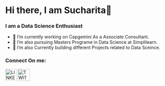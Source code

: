 # Hi there, I am Sucharita👋

<!--
**Sucharita4u/Sucharita4u** is a ✨ _special_ ✨ repository because its `README.md` (this file) appears on your GitHub profile.

Here are some ideas to get you started:

-->
### I am a Data Science Enthusiast

- 🔭 I’m currently working on Capgemini As a Associate Consultant.
- 🌱 I’m also pursuing Masters Programe in Data Science at Simplilearn.
- 👯 I’m also Currently building different Projects related to Data Sceince.

### Connect On me:

[<img align='left' alt='LINKEDIN' width='36px' src='https://cdn-icons-png.flaticon.com/512/174/174857.png'/>](https://www.linkedin.com/in/sucharita-dash/)
[<img align='left' alt='TWITTER'  width='38px' src='https://cdn-icons-png.flaticon.com/512/733/733579.png'/>](https://twitter.com/SucharitaD79028?t)  
<br>
